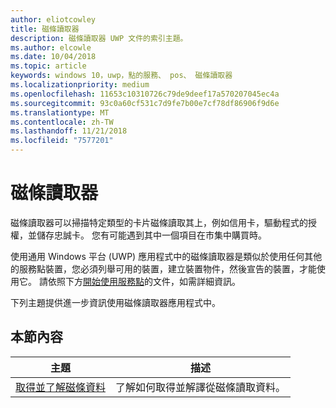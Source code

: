 ```yaml
---
author: eliotcowley
title: 磁條讀取器
description: 磁條讀取器 UWP 文件的索引主題。
ms.author: elcowle
ms.date: 10/04/2018
ms.topic: article
keywords: windows 10，uwp，點的服務、 pos、 磁條讀取器
ms.localizationpriority: medium
ms.openlocfilehash: 11653c10310726c79de9deef17a570207045ec4a
ms.sourcegitcommit: 93c0a60cf531c7d9fe7b00e7cf78df86906f9d6e
ms.translationtype: MT
ms.contentlocale: zh-TW
ms.lasthandoff: 11/21/2018
ms.locfileid: "7577201"
---
```

# <a name="magnetic-stripe-reader"></a>磁條讀取器

磁條讀取器可以掃描特定類型的卡片磁條讀取其上，例如信用卡，驅動程式的授權，並儲存忠誠卡。 您有可能遇到其中一個項目在市集中購買時。

使用通用 Windows 平台 (UWP) 應用程式中的磁條讀取器是類似於使用任何其他的服務點裝置，您必須列舉可用的裝置，建立裝置物件，然後宣告的裝置，才能使用它。 請依照下方[開始使用服務點](pos-basics.md)的文件，如需詳細資訊。

下列主題提供進一步資訊使用磁條讀取器應用程式中。

## <a name="in-this-section"></a>本節內容

| 主題 | 描述 |
|-------|-------------|
| [取得並了解磁條資料](../devices-sensors/pos-magnetic-stripe-reader-data.md) | 了解如何取得並解譯從磁條讀取資料。 |